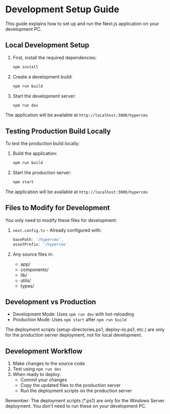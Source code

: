 # Development Setup Guide

This guide explains how to set up and run the Next.js application on your development PC.

## Local Development Setup

1. First, install the required dependencies:
   ```bash
   npm install
   ```

2. Create a development build:
   ```bash
   npm run build
   ```

3. Start the development server:
   ```bash
   npm run dev
   ```

The application will be available at `http://localhost:3000/hypercms`

## Testing Production Build Locally

To test the production build locally:

1. Build the application:
   ```bash
   npm run build
   ```

2. Start the production server:
   ```bash
   npm start
   ```

The application will be available at `http://localhost:3000/hypercms`

## Files to Modify for Development

You only need to modify these files for development:

1. `next.config.ts` - Already configured with:
   ```typescript
   basePath: '/hypercms',
   assetPrefix: '/hypercms'
   ```

2. Any source files in:
   - app/
   - components/
   - lib/
   - utils/
   - types/

## Development vs Production

- Development Mode: Uses `npm run dev` with hot-reloading
- Production Mode: Uses `npm start` after `npm run build`

The deployment scripts (setup-directories.ps1, deploy-iis.ps1, etc.) are only for the production server deployment, not for local development.

## Development Workflow

1. Make changes to the source code
2. Test using `npm run dev`
3. When ready to deploy:
   - Commit your changes
   - Copy the updated files to the production server
   - Run the deployment scripts on the production server

Remember: The deployment scripts (*.ps1) are only for the Windows Server deployment. You don't need to run these on your development PC.
